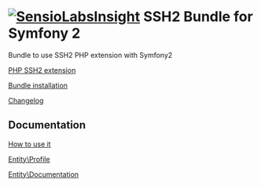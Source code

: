 [![SensioLabsInsight](https://insight.sensiolabs.com/projects/9a2a6100-fc21-4534-8909-737469d0a590/big.png)](https://insight.sensiolabs.com/projects/9a2a6100-fc21-4534-8909-737469d0a590)
SSH2 Bundle for Symfony 2
=========================

Bundle to use SSH2 PHP extension with Symfony2

[PHP SSH2 extension](Resources/doc/InstallPHPSSH2.md)

[Bundle installation](Resources/doc/Install.md)

[Changelog](Resources/doc/changelog.md)

Documentation
-------------

[How to use it](Resources/doc/usage.md)

[Entity\Profile](Resources/doc/profile.md)

[Entity\Documentation](Resources/doc/documentation.md)
